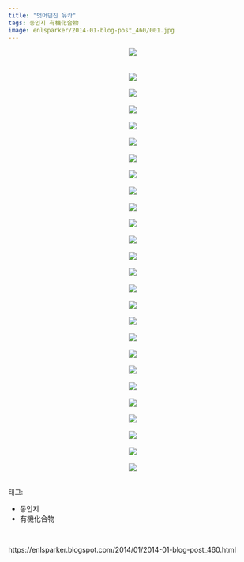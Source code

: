 ```yaml
---
title: "벗어던진 유카"
tags: 동인지 有機化合物
image: enlsparker/2014-01-blog-post_460/001.jpg
---
```

<div class="article">
<div class="post-body entry-content" id="post-body-5146540346488234547" itemprop="description articleBody">
<div style="text-align: center;">
<div class="separator" style="clear: both; text-align: center;">
<a href="//2.bp.blogspot.com/-YmibMK2EenQ/Uswy7qRdefI/AAAAAAAAAN8/jpiWE6p1mlQ/s1600/001.jpg" imageanchor="1" style="margin-left: 1em; margin-right: 1em;"><img border="0" src="{{ site.nasurl }}/enlsparker/2014-01-blog-post_460/001.jpg"/></a></div>
<br/>
<a name="more"></a><br/>
<div class="separator" style="clear: both; text-align: center;">
<a href="//1.bp.blogspot.com/-6SZptdyTIkc/Uswy7Iv1iPI/AAAAAAAAANw/kgxzR75DFVY/s1600/002.jpg" imageanchor="1" style="margin-left: 1em; margin-right: 1em;"><img border="0" src="{{ site.nasurl }}/enlsparker/2014-01-blog-post_460/002.jpg"/></a></div>
<br/>
<div class="separator" style="clear: both; text-align: center;">
<a href="//1.bp.blogspot.com/-HX0dYMdCHAo/Uswy7m03RBI/AAAAAAAAAN0/AxoYUfQQLaQ/s1600/003.jpg" imageanchor="1" style="margin-left: 1em; margin-right: 1em;"><img border="0" src="{{ site.nasurl }}/enlsparker/2014-01-blog-post_460/003.jpg"/></a></div>
<br/>
<div class="separator" style="clear: both; text-align: center;">
<a href="//1.bp.blogspot.com/-1pp61QWl8jg/Uswy8-9tsUI/AAAAAAAAAOE/NwIg29hNo3I/s1600/004.jpg" imageanchor="1" style="margin-left: 1em; margin-right: 1em;"><img border="0" src="{{ site.nasurl }}/enlsparker/2014-01-blog-post_460/004.jpg"/></a></div>
<br/>
<div class="separator" style="clear: both; text-align: center;">
<a href="//2.bp.blogspot.com/-9mO9ROpIoPg/Uswy9tVJS6I/AAAAAAAAAOQ/iDy9LoJwivM/s1600/005.jpg" imageanchor="1" style="margin-left: 1em; margin-right: 1em;"><img border="0" src="{{ site.nasurl }}/enlsparker/2014-01-blog-post_460/005.jpg"/></a></div>
<br/>
<div class="separator" style="clear: both; text-align: center;">
<a href="//4.bp.blogspot.com/-xB1ULp4ebbM/Uswy-h92CHI/AAAAAAAAAOY/Ut3bC9RbpWE/s1600/006.jpg" imageanchor="1" style="margin-left: 1em; margin-right: 1em;"><img border="0" src="{{ site.nasurl }}/enlsparker/2014-01-blog-post_460/006.jpg"/></a></div>
<br/>
<div class="separator" style="clear: both; text-align: center;">
<a href="//4.bp.blogspot.com/-aGJOFrgIO1k/Uswy-4eqK4I/AAAAAAAAAOc/-7od7dgmFbc/s1600/007.jpg" imageanchor="1" style="margin-left: 1em; margin-right: 1em;"><img border="0" src="{{ site.nasurl }}/enlsparker/2014-01-blog-post_460/007.jpg"/></a></div>
<br/>
<div class="separator" style="clear: both; text-align: center;">
<a href="//2.bp.blogspot.com/-bsyFI7x1W80/Uswy__AQHsI/AAAAAAAAAOo/55GQp0AG5p0/s1600/008.jpg" imageanchor="1" style="margin-left: 1em; margin-right: 1em;"><img border="0" src="{{ site.nasurl }}/enlsparker/2014-01-blog-post_460/008.jpg"/></a></div>
<br/>
<div class="separator" style="clear: both; text-align: center;">
<a href="//2.bp.blogspot.com/-jHVSPZx8CDk/UswzBYP81VI/AAAAAAAAAOw/5ghKbDnpIbo/s1600/009.jpg" imageanchor="1" style="margin-left: 1em; margin-right: 1em;"><img border="0" src="{{ site.nasurl }}/enlsparker/2014-01-blog-post_460/009.jpg"/></a></div>
<br/>
<div class="separator" style="clear: both; text-align: center;">
<a href="//4.bp.blogspot.com/-M-Hovj-2Yc4/UswzBZnVoeI/AAAAAAAAAO0/DZy8Glt8t9Y/s1600/010.jpg" imageanchor="1" style="margin-left: 1em; margin-right: 1em;"><img border="0" src="{{ site.nasurl }}/enlsparker/2014-01-blog-post_460/010.jpg"/></a></div>
<br/>
<div class="separator" style="clear: both; text-align: center;">
<a href="//2.bp.blogspot.com/-80p9fGQM1W0/UswzB1zo5XI/AAAAAAAAAPA/lEBz1LNa3bQ/s1600/011.jpg" imageanchor="1" style="margin-left: 1em; margin-right: 1em;"><img border="0" src="{{ site.nasurl }}/enlsparker/2014-01-blog-post_460/011.jpg"/></a></div>
<br/>
<div class="separator" style="clear: both; text-align: center;">
<a href="//4.bp.blogspot.com/-XaSHCtpKqe0/UswzDkIEVnI/AAAAAAAAAPM/5A-ve1KilaM/s1600/012.jpg" imageanchor="1" style="margin-left: 1em; margin-right: 1em;"><img border="0" src="{{ site.nasurl }}/enlsparker/2014-01-blog-post_460/012.jpg"/></a></div>
<br/>
<div class="separator" style="clear: both; text-align: center;">
<a href="//4.bp.blogspot.com/-Rv3fYWDoTqw/UswzD8ez-aI/AAAAAAAAAPQ/c1sCNEwzTgM/s1600/013.jpg" imageanchor="1" style="margin-left: 1em; margin-right: 1em;"><img border="0" src="{{ site.nasurl }}/enlsparker/2014-01-blog-post_460/013.jpg"/></a></div>
<br/>
<div class="separator" style="clear: both; text-align: center;">
<a href="//2.bp.blogspot.com/-8n8Lf9ze5Pw/UswzDgO_zUI/AAAAAAAAAPI/Z9bcNUve7Wo/s1600/014.jpg" imageanchor="1" style="margin-left: 1em; margin-right: 1em;"><img border="0" src="{{ site.nasurl }}/enlsparker/2014-01-blog-post_460/014.jpg"/></a></div>
<br/>
<div class="separator" style="clear: both; text-align: center;">
<a href="//1.bp.blogspot.com/-V2pP6B8Fm-4/UswzEOl7vhI/AAAAAAAAAPc/Q_Jv7FzuBCo/s1600/015.jpg" imageanchor="1" style="margin-left: 1em; margin-right: 1em;"><img border="0" src="{{ site.nasurl }}/enlsparker/2014-01-blog-post_460/015.jpg"/></a></div>
<br/>
<div class="separator" style="clear: both; text-align: center;">
<a href="//4.bp.blogspot.com/-pzKCk1ADSh8/UswzFq7TPaI/AAAAAAAAAPo/CtKNlZgBvVs/s1600/016.jpg" imageanchor="1" style="margin-left: 1em; margin-right: 1em;"><img border="0" src="{{ site.nasurl }}/enlsparker/2014-01-blog-post_460/016.jpg"/></a></div>
<br/>
<div class="separator" style="clear: both; text-align: center;">
<a href="//2.bp.blogspot.com/-CoJf0Ou3hCo/UswzF5kDRgI/AAAAAAAAAPs/iWrQetWtFGs/s1600/017.jpg" imageanchor="1" style="margin-left: 1em; margin-right: 1em;"><img border="0" src="{{ site.nasurl }}/enlsparker/2014-01-blog-post_460/017.jpg"/></a></div>
<br/>
<div class="separator" style="clear: both; text-align: center;">
<a href="//3.bp.blogspot.com/-LvqkRVSQbgc/UswzGcwrzBI/AAAAAAAAAP4/BBmdt42pdws/s1600/018.jpg" imageanchor="1" style="margin-left: 1em; margin-right: 1em;"><img border="0" src="{{ site.nasurl }}/enlsparker/2014-01-blog-post_460/018.jpg"/></a></div>
<br/>
<div class="separator" style="clear: both; text-align: center;">
<a href="//3.bp.blogspot.com/-4eV7eR6mgCk/UswzH8rXCXI/AAAAAAAAAQA/iPE-_LkpEbQ/s1600/019.jpg" imageanchor="1" style="margin-left: 1em; margin-right: 1em;"><img border="0" src="{{ site.nasurl }}/enlsparker/2014-01-blog-post_460/019.jpg"/></a></div>
<br/>
<div class="separator" style="clear: both; text-align: center;">
<a href="//3.bp.blogspot.com/-ncf6bB-xtgg/UswzIPCAztI/AAAAAAAAAQE/G97tsQ5xkg4/s1600/020.jpg" imageanchor="1" style="margin-left: 1em; margin-right: 1em;"><img border="0" src="{{ site.nasurl }}/enlsparker/2014-01-blog-post_460/020.jpg"/></a></div>
<br/>
<div class="separator" style="clear: both; text-align: center;">
<a href="//2.bp.blogspot.com/-tufIzfhtuVs/UswzIZDKTUI/AAAAAAAAAQI/b64BH421J44/s1600/021.jpg" imageanchor="1" style="margin-left: 1em; margin-right: 1em;"><img border="0" src="{{ site.nasurl }}/enlsparker/2014-01-blog-post_460/021.jpg"/></a></div>
<br/>
<div class="separator" style="clear: both; text-align: center;">
<a href="//2.bp.blogspot.com/-VnXWeJXUPwE/UswzJkehlRI/AAAAAAAAAQY/f13YM-tIp7k/s1600/022.jpg" imageanchor="1" style="margin-left: 1em; margin-right: 1em;"><img border="0" src="{{ site.nasurl }}/enlsparker/2014-01-blog-post_460/022.jpg"/></a></div>
<br/>
<div class="separator" style="clear: both; text-align: center;">
<a href="//2.bp.blogspot.com/-sPoTuDKn_MY/UswzKKP8YjI/AAAAAAAAAQo/l_PktUAculU/s1600/023.jpg" imageanchor="1" style="margin-left: 1em; margin-right: 1em;"><img border="0" src="{{ site.nasurl }}/enlsparker/2014-01-blog-post_460/023.jpg"/></a></div>
<br/>
<div class="separator" style="clear: both; text-align: center;">
<a href="//1.bp.blogspot.com/-NFTZVkMXbpA/UswzKAV80II/AAAAAAAAAQc/0rMzUOZ5dhY/s1600/024.jpg" imageanchor="1" style="margin-left: 1em; margin-right: 1em;"><img border="0" src="{{ site.nasurl }}/enlsparker/2014-01-blog-post_460/024.jpg"/></a></div>
<br/>
<div class="separator" style="clear: both; text-align: center;">
<a href="//3.bp.blogspot.com/-gdGGiwsiQ0g/UswzKWLPYtI/AAAAAAAAAQk/b8birG8dWo0/s1600/025.jpg" imageanchor="1" style="margin-left: 1em; margin-right: 1em;"><img border="0" src="{{ site.nasurl }}/enlsparker/2014-01-blog-post_460/025.jpg"/></a></div>
<br/>
<div class="separator" style="clear: both; text-align: center;">
<a href="//2.bp.blogspot.com/-ApUBPbN195Y/UswzLRNfs9I/AAAAAAAAAQ4/oq4UxnSEQzs/s1600/026.jpg" imageanchor="1" style="margin-left: 1em; margin-right: 1em;"><img border="0" src="{{ site.nasurl }}/enlsparker/2014-01-blog-post_460/026.jpg"/></a></div>
<span id="goog_553870807"></span><span id="goog_553870808"></span><br/></div>
<div style="clear: both;"></div>
</div></div><div class="tagTrail">
<p>태그: </p>
<ul>
<li>동인지</li>
<li>有機化合物</li>
</ul>
</div>
<br/>
<p id="refer">https://enlsparker.blogspot.com/2014/01/2014-01-blog-post_460.html</p>
<br/>
